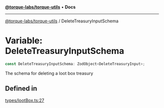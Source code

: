 [**@torque-labs/torque-utils**](../README.md) • **Docs**

***

[@torque-labs/torque-utils](../README.md) / DeleteTreasuryInputSchema

# Variable: DeleteTreasuryInputSchema

```ts
const DeleteTreasuryInputSchema: ZodObject<DeleteTreasuryInput>;
```

The schema for deleting a loot box treasury

## Defined in

[types/lootBox.ts:27](https://github.com/torque-labs/torque-utils/blob/fcba00c7b8994c0932484e8f489988b91291c603/types/lootBox.ts#L27)
